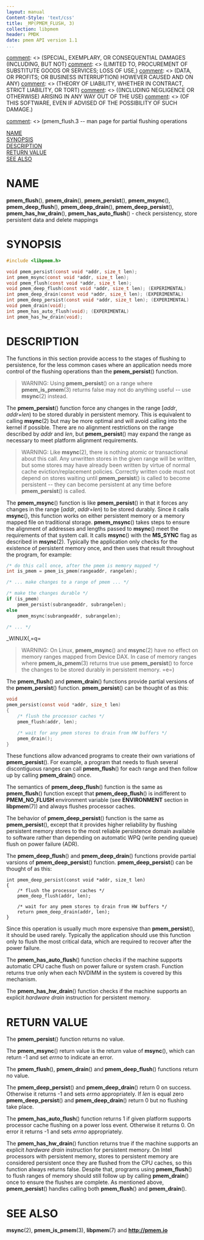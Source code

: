 ```yaml
---
layout: manual
Content-Style: 'text/css'
title: _MP(PMEM_FLUSH, 3)
collection: libpmem
header: PMDK
date: pmem API version 1.1
...
```


[comment]: <> (Copyright 2017-2018, Intel Corporation)

[comment]: <> (Redistribution and use in source and binary forms, with or without)
[comment]: <> (modification, are permitted provided that the following conditions)
[comment]: <> (are met:)
[comment]: <> (    * Redistributions of source code must retain the above copyright)
[comment]: <> (      notice, this list of conditions and the following disclaimer.)
[comment]: <> (    * Redistributions in binary form must reproduce the above copyright)
[comment]: <> (      notice, this list of conditions and the following disclaimer in)
[comment]: <> (      the documentation and/or other materials provided with the)
[comment]: <> (      distribution.)
[comment]: <> (    * Neither the name of the copyright holder nor the names of its)
[comment]: <> (      contributors may be used to endorse or promote products derived)
[comment]: <> (      from this software without specific prior written permission.)

[comment]: <> (THIS SOFTWARE IS PROVIDED BY THE COPYRIGHT HOLDERS AND CONTRIBUTORS)
[comment]: <> ("AS IS" AND ANY EXPRESS OR IMPLIED WARRANTIES, INCLUDING, BUT NOT)
[comment]: <> (LIMITED TO, THE IMPLIED WARRANTIES OF MERCHANTABILITY AND FITNESS FOR)
[comment]: <> (A PARTICULAR PURPOSE ARE DISCLAIMED. IN NO EVENT SHALL THE COPYRIGHT)
[comment]: <> (OWNER OR CONTRIBUTORS BE LIABLE FOR ANY DIRECT, INDIRECT, INCIDENTAL,)
[comment]: <> (SPECIAL, EXEMPLARY, OR CONSEQUENTIAL DAMAGES (INCLUDING, BUT NOT)
[comment]: <> (LIMITED TO, PROCUREMENT OF SUBSTITUTE GOODS OR SERVICES; LOSS OF USE,)
[comment]: <> (DATA, OR PROFITS; OR BUSINESS INTERRUPTION) HOWEVER CAUSED AND ON ANY)
[comment]: <> (THEORY OF LIABILITY, WHETHER IN CONTRACT, STRICT LIABILITY, OR TORT)
[comment]: <> ((INCLUDING NEGLIGENCE OR OTHERWISE) ARISING IN ANY WAY OUT OF THE USE)
[comment]: <> (OF THIS SOFTWARE, EVEN IF ADVISED OF THE POSSIBILITY OF SUCH DAMAGE.)

[comment]: <> (pmem_flush.3 -- man page for partial flushing operations

[NAME](#name)<br />
[SYNOPSIS](#synopsis)<br />
[DESCRIPTION](#description)<br />
[RETURN VALUE](#return-value)<br />
[SEE ALSO](#see-also)<br />


# NAME #

**pmem_flush**(), **pmem_drain**(),
**pmem_persist**(), **pmem_msync**(),
**pmem_deep_flush**(), **pmem_deep_drain**(), **pmem_deep_persist**(),
**pmem_has_hw_drain**(), **pmem_has_auto_flush**() - check persistency,
				store persistent data and delete mappings


# SYNOPSIS #

```c
#include <libpmem.h>

void pmem_persist(const void *addr, size_t len);
int pmem_msync(const void *addr, size_t len);
void pmem_flush(const void *addr, size_t len);
void pmem_deep_flush(const void *addr, size_t len); (EXPERIMENTAL)
int pmem_deep_drain(const void *addr, size_t len); (EXPERIMENTAL)
int pmem_deep_persist(const void *addr, size_t len); (EXPERIMENTAL)
void pmem_drain(void);
int pmem_has_auto_flush(void); (EXPERIMENTAL)
int pmem_has_hw_drain(void);
```


# DESCRIPTION #

The functions in this section provide access to the stages of flushing
to persistence, for the less common cases where an application needs more
control of the flushing operations than the **pmem_persist**() function.


>WARNING:
Using **pmem_persist**() on a range where **pmem_is_pmem**(3)
returns false may not do anything useful -- use **msync**(2) instead.

The **pmem_persist**() function force any changes in the range
\[*addr*, *addr*+*len*) to be stored durably in
persistent memory. This is equivalent to calling **msync**(2)
but may be more optimal and will avoid calling into the kernel if
possible. There are no alignment restrictions on the range described by
*addr* and *len*, but **pmem_persist**() may expand the range as
necessary to meet platform alignment requirements.

>WARNING:
Like **msync**(2), there is nothing atomic or transactional
about this call. Any unwritten stores in the given range will be
written, but some stores may have already been written by virtue of
normal cache eviction/replacement policies. Correctly written code must
not depend on stores waiting until **pmem_persist**() is called to
become persistent -- they can become persistent at any time before
**pmem_persist**() is called.

The **pmem_msync**() function is like **pmem_persist**() in that it
forces any changes in the range \[*addr*, *addr*+*len*) to be stored
durably. Since it calls **msync**(), this function works on either
persistent memory or a memory mapped file on traditional storage.
**pmem_msync**() takes steps to ensure the alignment of addresses and
lengths passed to **msync**() meet the requirements of that system call.
It calls **msync**() with the **MS_SYNC** flag as described in
**msync**(2). Typically the application only checks for the existence of
persistent memory once, and then uses that result throughout the
program, for example:

```c
/* do this call once, after the pmem is memory mapped */
int is_pmem = pmem_is_pmem(rangeaddr, rangelen);

/* ... make changes to a range of pmem ... */

/* make the changes durable */
if (is_pmem)
	pmem_persist(subrangeaddr, subrangelen);
else
	pmem_msync(subrangeaddr, subrangelen);

/* ... */
```

_WINUX(,=q=
>WARNING:
On Linux, **pmem_msync**() and **msync**(2) have no effect on memory ranges
mapped from Device DAX.  In case of memory ranges where **pmem_is_pmem**(3)
returns true use **pmem_persist**() to force the changes to be stored durably
in persistent memory.
=e=)

The **pmem_flush**() and **pmem_drain**() functions provide
partial versions of the **pmem_persist**() function.
**pmem_persist**() can be thought of as this:

```c
void
pmem_persist(const void *addr, size_t len)
{
	/* flush the processor caches */
	pmem_flush(addr, len);

	/* wait for any pmem stores to drain from HW buffers */
	pmem_drain();
}
```

These functions allow advanced programs to create their own variations
of **pmem_persist**(). For example, a program that needs to flush
several discontiguous ranges can call **pmem_flush**() for each range
and then follow up by calling **pmem_drain**() once.

The semantics of **pmem_deep_flush**() function is the same as
**pmem_flush**() function except that **pmem_deep_flush**() is indifferent to
**PMEM_NO_FLUSH** environment variable (see **ENVIRONMENT** section in **libpmem**(7))
and always flushes processor caches.

The behavior of **pmem_deep_persist**() function is the same as **pmem_persist**(),
except that it provides higher reliability by flushing persistent memory stores to
the most reliable persistence domain available to software rather than depending on
automatic WPQ (write pending queue) flush on power failure (ADR).

The **pmem_deep_flush**() and **pmem_deep_drain**() functions provide
partial varsions of **pmem_deep_persist**() function.
**pmem_deep_persist**() can be thought of as this:

```
int pmem_deep_persist(const void *addr, size_t len)
{
	/* flush the processor caches */
	pmem_deep_flush(addr, len);

	/* wait for any pmem stores to drain from HW buffers */
	return pmem_deep_drain(addr, len);
}
```

Since this operation is usually much more expensive than **pmem_persist**(),
it should be used rarely. Typically the application should use this function
only to flush the most critical data, which are required to recover after
the power failure.

The **pmem_has_auto_flush**() function checks if the machine supports automatic
CPU cache flush on power failure or system crash.
Function returns true only when each NVDIMM in the system is covered by this
mechanism.

The **pmem_has_hw_drain**() function checks if the machine
supports an explicit *hardware drain*
instruction for persistent memory.


# RETURN VALUE #

The **pmem_persist**() function returns no value.

The **pmem_msync**() return value is the return value of
**msync**(), which can return -1 and set *errno* to indicate an error.

The **pmem_flush**(), **pmem_drain**() and **pmem_deep_flush**()
functions return no value.

The **pmem_deep_persist**() and **pmem_deep_drain**() return 0 on success.
Otherwise it returns -1 and sets *errno* appropriately. If *len* is equal zero
**pmem_deep_persist**() and **pmem_deep_drain**() return 0 but no flushing take place.

The **pmem_has_auto_flush**() function returns 1 if given platform supports
processor cache flushing on a power loss event.  Otherwise it returns 0.
On error it returns -1 and sets *errno* appropriately.

The **pmem_has_hw_drain**() function returns true if the machine
supports an explicit *hardware drain*
instruction for persistent memory.
On Intel processors with persistent memory,
stores to persistent memory are considered persistent
once they are flushed from the CPU caches, so this
function always returns false. Despite that, programs using
**pmem_flush**() to flush ranges of memory should still follow up by calling
**pmem_drain**() once to ensure the flushes are complete. As mentioned above,
**pmem_persist**() handles calling both **pmem_flush**() and **pmem_drain**().


# SEE ALSO #

**msync**(2), **pmem_is_pmem**(3), **libpmem**(7)
and **<http://pmem.io>**
